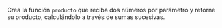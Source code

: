 Crea la función `producto` que reciba dos números por parámetro y retorne su producto, calculándolo a través de sumas sucesivas.